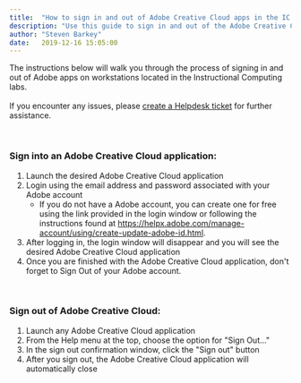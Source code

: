 ```yaml
---
title:  "How to sign in and out of Adobe Creative Cloud apps in the IC Labs"
description: "Use this guide to sign in and out of the Adobe Creative Cloud apps in the Instructional Computing Labs."
author: "Steven Barkey"
date:   2019-12-16 15:05:00
---
```

<p>The instructions below will walk you through the process of signing in and out of Adobe apps on workstations located in the Instructional Computing labs.<br /><br />If you encounter any issues, please <a class="external-link" href="https://caeshelp.ucdavis.edu" target="_blank">create a Helpdesk ticket</a> for further assistance.</p>
<br />
<h3>Sign into an Adobe Creative Cloud application:</h3>
<ol style="PADDING-LEFT: 30px">
  <li>Launch the desired Adobe Creative Cloud application</li>
  <li>Login using the email address and password associated with your Adobe account
    <ul>
      <li>If you do not have a Adobe account, you can create one for free using the link provided in the login window or following the instructions found at <a class="external-link" href="https://helpx.adobe.com/manage-account/using/create-update-adobe-id.html" target="_blank">https://helpx.adobe.com/manage-account/using/create-update-adobe-id.html</a>.</li>
    </ul>
  </li>
  <li>After logging in, the login window will disappear and you will see the desired Adobe Creative Cloud application</li>
  <li>Once you are finished with the Adobe Creative Cloud application, don't forget to Sign Out of your Adobe account.</li>
</ol>
<br />
<h3>Sign out of Adobe Creative Cloud:</h3>
<ol style="PADDING-LEFT: 30px">
  <li>Launch any Adobe Creative Cloud application</li>
  <li>From the Help menu at the top, choose the option for "Sign Out..."</li>
  <li>In the sign out confirmation window, click the "Sign out" button</li>
  <li>After you sign out, the Adobe Creative Cloud application will automatically close</li>
</ol>

